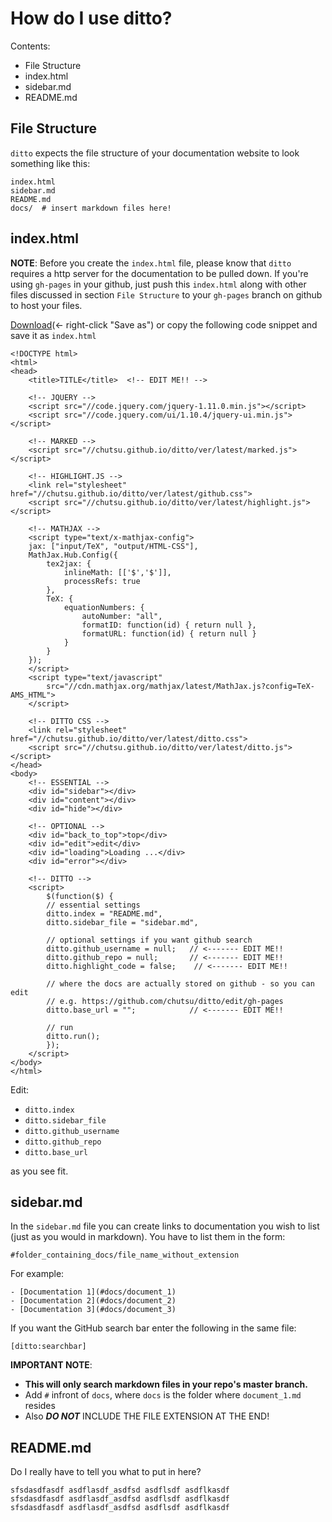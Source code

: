# How do I use ditto?

Contents:
- File Structure
- index.html
- sidebar.md
- README.md


## File Structure
`ditto` expects the file structure of your documentation website to look
something like this:

    index.html
    sidebar.md
    README.md
    docs/  # insert markdown files here!

## index.html
**NOTE**: Before you create the `index.html` file, please know that `ditto`
requires a http server for the documentation to be pulled down. If you're using
`gh-pages` in your github, just push this `index.html` along with other files
discussed in section `File Structure` to your `gh-pages` branch on github to
host your files.

[Download][index_file](<- right-click "Save as") or copy the following code
snippet and save it as `index.html`

    <!DOCTYPE html>
    <html>
    <head>
        <title>TITLE</title>  <!-- EDIT ME!! -->

        <!-- JQUERY -->
        <script src="//code.jquery.com/jquery-1.11.0.min.js"></script>
        <script src="//code.jquery.com/ui/1.10.4/jquery-ui.min.js"></script>

        <!-- MARKED -->
        <script src="//chutsu.github.io/ditto/ver/latest/marked.js"></script>

        <!-- HIGHLIGHT.JS -->
        <link rel="stylesheet" href="//chutsu.github.io/ditto/ver/latest/github.css">
        <script src="//chutsu.github.io/ditto/ver/latest/highlight.js"></script>

        <!-- MATHJAX -->
        <script type="text/x-mathjax-config">
        jax: ["input/TeX", "output/HTML-CSS"],
        MathJax.Hub.Config({
            tex2jax: {
                inlineMath: [['$','$']],
                processRefs: true
            },
            TeX: {
                equationNumbers: {
                    autoNumber: "all",
                    formatID: function(id) { return null },
                    formatURL: function(id) { return null }
                }
            }
        });
        </script>
        <script type="text/javascript"
            src="//cdn.mathjax.org/mathjax/latest/MathJax.js?config=TeX-AMS_HTML">
        </script>

        <!-- DITTO CSS -->
        <link rel="stylesheet" href="//chutsu.github.io/ditto/ver/latest/ditto.css">
        <script src="//chutsu.github.io/ditto/ver/latest/ditto.js"></script>
    </head>
    <body>
        <!-- ESSENTIAL -->
        <div id="sidebar"></div>
        <div id="content"></div>
        <div id="hide"></div>

        <!-- OPTIONAL -->
        <div id="back_to_top">top</div>
        <div id="edit">edit</div>
        <div id="loading">Loading ...</div>
        <div id="error"></div>

        <!-- DITTO -->
        <script>
            $(function($) {
            // essential settings
            ditto.index = "README.md",
            ditto.sidebar_file = "sidebar.md",

            // optional settings if you want github search
            ditto.github_username = null;   // <------- EDIT ME!!
            ditto.github_repo = null;       // <------- EDIT ME!!
            ditto.highlight_code = false;    // <------- EDIT ME!!

            // where the docs are actually stored on github - so you can edit
            // e.g. https://github.com/chutsu/ditto/edit/gh-pages
            ditto.base_url = "";            // <------- EDIT ME!!

            // run
            ditto.run();
            });
        </script>
    </body>
    </html>

Edit:
- `ditto.index`
- `ditto.sidebar_file`
- `ditto.github_username`
- `ditto.github_repo`
- `ditto.base_url`

as you see fit.


## sidebar.md
In the `sidebar.md` file you can create links to documentation you wish to list
(just as you would in markdown). You have to list them in the form:

    #folder_containing_docs/file_name_without_extension

For example:

    - [Documentation 1](#docs/document_1)
    - [Documentation 2](#docs/document_2)
    - [Documentation 3](#docs/document_3)

If you want the GitHub search bar enter the following in the same file:

    [ditto:searchbar]

**IMPORTANT NOTE**:
- **This will only search markdown files in your repo's master branch.**
- Add `#` infront of `docs`, where `docs` is the folder where `document_1.md` resides
- Also ___DO NOT___ INCLUDE THE FILE EXTENSION AT THE END!

## README.md
Do I really have to tell you what to put in here?

    sfsdasdfasdf asdflasdf_asdfsd asdflsdf asdflkasdf
    sfsdasdfasdf asdflasdf_asdfsd asdflsdf asdflkasdf
    sfsdasdfasdf asdflasdf_asdfsd asdflsdf asdflkasdf



[index_file]: http://raw.githubusercontent.com/chutsu/ditto/master/ver/latest/index.html
